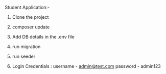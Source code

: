 Student Application:-

1. Clone the project

2. composer update

3. Add DB details in the .env file

4. run migration

5. run seeder

6. Login Credentials :
   username - admin@test.com
   password - admin123